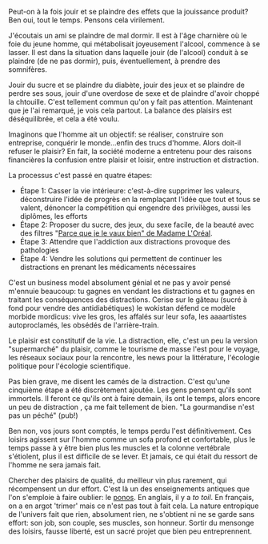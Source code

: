 Peut-on à la fois jouir et se plaindre des effets que la jouissance produit? Ben oui, tout le temps. Pensons cela virilement.

J'écoutais un ami se plaindre de mal dormir. Il est à l'âge charnière où le foie du jeune homme, qui métabolisait joyeusement l'alcool, commence à se lasser. Il est dans la situation dans laquelle jouir (de l'alcool) conduit à se plaindre (de ne pas dormir), puis, éventuellement, à prendre des somnifères.

Jouir du sucre et se plaindre du diabète, jouir des jeux et se plaindre de perdre ses sous, jouir d'une overdose de sexe et de plaindre d'avoir choppé la chtouille. C'est tellement commun qu'on y fait pas attention. Maintenant que je l'ai remarqué, je vois cela partout.  La balance des plaisirs est déséquilibrée, et cela a été voulu.

Imaginons que l'homme ait un objectif: se réaliser, construire son entreprise, conquérir le monde...enfin des trucs d'homme. Alors doit-il refuser le plaisir? En fait, la société moderne a entretenu pour des raisons financières la confusion entre plaisir et loisir, entre instruction et distraction.

La processus c'est passé en quatre étapes:

- Étape 1: Casser la vie intérieure: c'est-à-dire supprimer les valeurs, déconstruire l'idée de progrès en la remplaçant l'idée que tout et tous se valent, dénoncer la compétition qui engendre des privilèges, aussi les diplômes, les efforts
- Étape 2: Proposer du sucre, des jeux, du sexe facile, de la beauté avec des filtres "[Parce que je le vaux bien" de Madame L'Oréal](https://fr.wikipedia.org/wiki/Parce_que_je_le_vaux_bien).
- Étape 3: Attendre que l'addiction aux distractions provoque des pathologies
- Étape 4: Vendre les solutions qui permettent de continuer les distractions en prenant les médicaments nécessaires


C'est un business model absolument génial et ne pas y avoir pensé m'ennuie beaucoup: tu gagnes en vendant les distractions et tu gagnes en traitant les conséquences des distractions. Cerise sur le gâteau (sucré à fond pour vendre des antidiabétiques) le wokistan défend ce modèle morbide mordicus: vive les gros, les affalés sur leur sofa, les aaaartistes autoproclamés, les obsédés de l'arrière-train.

Le plaisir est constitutif de la vie. La distraction, elle, c'est un peu la version "supermarché" du plaisir, comme le tourisme de masse l'est pour le voyage, les réseaux sociaux pour la rencontre, les news pour la littérature, l'écologie politique pour l'écologie scientifique.

Pas bien grave, me disent les camés de la distraction. C'est qu'une cinquième étape a été discrètement ajoutée. Les gens pensent qu'ils sont immortels. Il feront ce qu'ils ont à faire demain, ils ont le temps, alors encore un peu de distraction , ça me fait tellement de bien. "La gourmandise n'est pas un péché" (pub!)

Ben non, vos jours sont comptés, le temps perdu l'est définitivement. Ces loisirs agissent sur l'homme comme un sofa profond et confortable, plus le temps passe à y être bien plus les muscles et la colonne vertébrale s'étiolent, plus il est difficile de se lever. Et jamais, ce qui était du ressort de l'homme ne sera jamais fait.

Chercher des plaisirs de qualité, du meilleur vin plus rarement, qui récompensent un dur effort. C'est là un des enseignements antiques que l'on s'emploie à faire oublier: le [ponos](https://g.h2.tf/?share=27039&title=L%27effort%20viril). En anglais, il y a <i>to toil</i>. En français, on a en argot 'trimer' mais ce n'est pas tout à fait cela. La nature entropique de l'univers fait que rien, absolument rien, ne s'obtient ni ne se garde sans effort: son job, son couple, ses muscles, son honneur. Sortir du mensonge des loisirs, fausse liberté, est un sacré projet que bien peu entreprennent.

